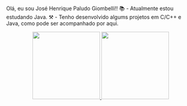 Olá, eu sou José Henrique Paludo Giombelli!!
📚 - Atualmente estou estudando Java.
⚒ - Tenho desenvolvido algums projetos em C/C++ e Java, como pode ser acompanhado por aqui.
<div align="center">
  <a href="https://github.com/josehpg98">
  <img height="180em" src="https://github-readme-stats.vercel.app/api?username=josehpg98&show_icons=true&theme=dark&include_all_commits=true&count_private=true"/>
  <img height="180em" src="https://github-readme-stats.vercel.app/api/top-langs/?username=josehpg98&layout=demo&langs_count=7&theme=dark"/>
</div>

